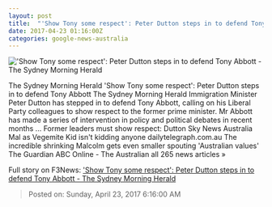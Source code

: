 ```yaml
---
layout: post
title:  "'Show Tony some respect': Peter Dutton steps in to defend Tony Abbott - The Sydney Morning Herald"
date: 2017-04-23 01:16:00Z
categories: google-news-australia
---
```


!['Show Tony some respect': Peter Dutton steps in to defend Tony Abbott - The Sydney Morning Herald](http://www.smh.com.au/content/dam/images/g/v/m/9/6/4/image.related.socialLead.620x349.gvqihi.png/1492914964170.jpg)

The Sydney Morning Herald 'Show Tony some respect': Peter Dutton steps in to defend Tony Abbott The Sydney Morning Herald Immigration Minister Peter Dutton has stepped in to defend Tony Abbott, calling on his Liberal Party colleagues to show respect to the former prime minister. Mr Abbott has made a series of intervention in policy and political debates in recent months ... Former leaders must show respect: Dutton Sky News Australia Mal as Vegemite Kid isn't kidding anyone dailytelegraph.com.au The incredible shrinking Malcolm gets even smaller spouting 'Australian values' The Guardian ABC Online - The Australian all 265 news articles »


Full story on F3News: ['Show Tony some respect': Peter Dutton steps in to defend Tony Abbott - The Sydney Morning Herald](http://www.f3nws.com/n/SYA4p)

> Posted on: Sunday, April 23, 2017 6:16:00 AM

